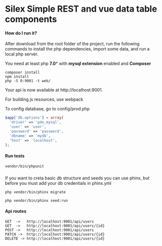 # Silex Simple REST and vue data table components

#### How do I run it?
After download from the root folder of the project, run the following commands to install the php dependencies, import some data, and run a local php server.

You need at least php **7.0*** with **mysql extension** enabled and **Composer**
    
    composer install
    npm install
    php -S 0:9001 -t web/

    
Your api is now available at http://localhost:9001.

For building js resources, use webpack

To config database, go to config/prod.php

```php
$app['db.options'] = array(
  'driver' => 'pdo_mysql',
  'user' => 'user',
  'password' => 'password',
  'dbname' => 'mydb',
  'host' => 'localhost',
);
```

#### Run tests

`vendor/bin/phpunit`

###

If you want to creta basic db structure and seeds you can use phinx, but before you must add your db credentials in phinx.yml

`php vendor/bin/phinx migrate`

`php vendor/bin/phinx seed:run`


#### Api routes

	GET  ->   http://localhost:9001/api/users
    GET  ->   http://localhost:9001/api/users/{id}
	POST ->   http://localhost:9001/api/users
	PATCH ->  http://localhost:9001/api/users/{id}
	DELETE -> http://localhost:9001/api/users/{id}
